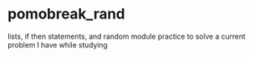# pomobreak_rand
lists, if then statements, and random module practice to solve a current problem I have while studying
